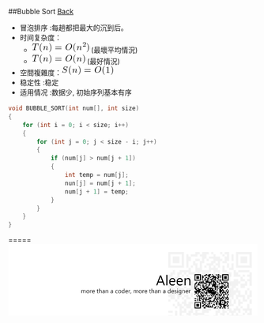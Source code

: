 ##Bubble Sort [Back](./../Sort.md)
- 冒泡排序 :每趟都把最大的沉到后。
- 时间复杂度：
	- <img src="./on2.png"> (最壞平均情況) 
	- <img src="./on.png"> (最好情況)
- 空間複雜度：<img src="./o1.png">
- 稳定性 :稳定
- 适用情况 :数据少, 初始序列基本有序



```c
void BUBBLE_SORT(int num[], int size)
{
	for (int i = 0; i < size; i++)
	{
		for (int j = 0; j < size - i; j++)
		{
			if (num[j] > num[j + 1])
			{
				int temp = num[j];
				nun[j] = num[j + 1];
				num[j + 1] = temp;
			}
		}
	}
}
```

=====
<a href="http://aleen42.github.io/" target="_blank" ><img src="./../../../pic/tail.gif"></a>
